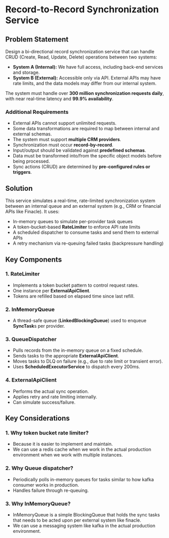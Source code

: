 # Record-to-Record Synchronization Service

## Problem Statement

Design a bi-directional record synchronization service that can handle CRUD (Create, Read, Update, Delete) operations between two systems:

- **System A (Internal):** We have full access, including back-end services and storage.
- **System B (External):** Accessible only via API. External APIs may have rate limits, and the data models may differ from our internal system.

The system must handle over **300 million synchronization requests daily**, with near real-time latency and **99.9% availability**.

### Additional Requirements
- External APIs cannot support unlimited requests.
- Some data transformations are required to map between internal and external schemas.
- The system must support **multiple CRM providers**.
- Synchronization must occur **record-by-record**.
- Input/output should be validated against **predefined schemas**.
- Data must be transformed into/from the specific object models before being processed.
- Sync actions (CRUD) are determined by **pre-configured rules or triggers**.

## Solution

This service simulates a real-time, rate-limited synchronization system between an internal queue and an external system (e.g., CRM or financial APIs like Finacle). It uses:

- In-memory queues to simulate per-provider task queues
- A token-bucket-based **RateLimiter** to enforce API rate limits
- A scheduled dispatcher to consume tasks and send them to external APIs
- A retry mechanism via re-queuing failed tasks (backpressure handling)

## Key Components

### 1. **RateLimiter**
- Implements a token bucket pattern to control request rates.
- One instance per **ExternalApiClient**.
- Tokens are refilled based on elapsed time since last refill.

### 2. **InMemoryQueue**
- A thread-safe queue (**LinkedBlockingQueue**) used to enqueue **SyncTask**s per provider.

### 3. **QueueDispatcher**
- Pulls records from the in-memory queue on a fixed schedule.
- Sends tasks to the appropriate **ExternalApiClient**.
- Moves tasks to DLQ on failure (e.g., due to rate limit or transient error).
- Uses **ScheduledExecutorService** to dispatch every 200ms.

### 4. **ExternalApiClient**
- Performs the actual sync operation.
- Applies retry and rate limiting internally.
- Can simulate success/failure.

## Key Considerations

### 1. Why token bucket rate limiter?
- Because it is easier to implement and maintain.
- We can use a redis cache when we work in the actual production environment when we work with multiple instances.

### 2. Why Queue dispatcher?
- Periodically polls in-memory queues for tasks similar to how kafka consumer works in production.
- Handles failure through re-queuing.

### 3. Why InMemoryQueue?
- InMemoryQueue is a simple BlockingQueue that holds the sync tasks that needs to be acted upon per external system like finacle.
- We can use a messaging system like kafka in the actual production environment.